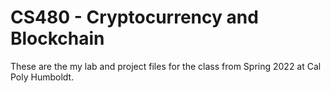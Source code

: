 # CS480 - Cryptocurrency and Blockchain

These are the my lab and project files for the class from Spring 2022 at Cal Poly Humboldt.
